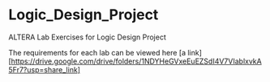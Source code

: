 # Logic_Design_Project
ALTERA Lab Exercises for Logic Design Project

The requirements for each lab can be viewed here [a link][https://drive.google.com/drive/folders/1NDYHeGVxeEuEZSdI4V7VIablxvkA5Fr7?usp=share_link]
